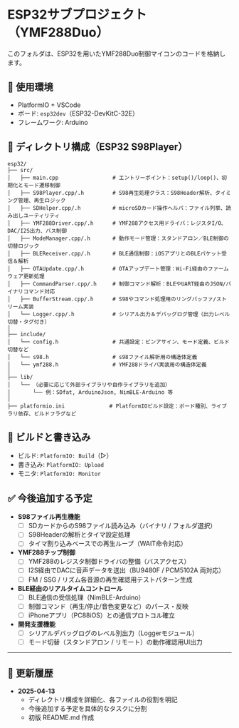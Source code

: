 # ESP32サブプロジェクト（YMF288Duo）

このフォルダは、ESP32を用いたYMF288Duo制御マイコンのコードを格納します。

## 🔧 使用環境

- PlatformIO + VSCode
- ボード: `esp32dev`（ESP32-DevKitC-32E）
- フレームワーク: Arduino

## 📁 ディレクトリ構成（ESP32 S98Player）

```
esp32/
├── src/
│   ├── main.cpp                 # エントリーポイント：setup()/loop()、初期化とモード遷移制御
│   ├── S98Player.cpp/.h         # S98再生処理クラス：S98Header解析、タイミング管理、再生ロジック
│   ├── SDHelper.cpp/.h          # microSDカード操作ヘルパ：ファイル列挙、読み出しユーティリティ
│   ├── YMF288Driver.cpp/.h      # YMF288アクセス用ドライバ：レジスタI/O、DAC/I2S出力、バス制御
│   ├── ModeManager.cpp/.h       # 動作モード管理：スタンドアロン／BLE制御の切替ロジック
│   ├── BLEReceiver.cpp/.h       # BLE通信制御：iOSアプリとのBLEパケット受信＆解析
│   ├── OTAUpdate.cpp/.h         # OTAアップデート管理：Wi-Fi経由のファームウェア更新処理
│   ├── CommandParser.cpp/.h     # 制御コマンド解析：BLEやUART経由のJSON/バイナリコマンド対応
│   ├── BufferStream.cpp/.h      # S98やコマンド処理用のリングバッファ/ストリーム実装
│   └── Logger.cpp/.h            # シリアル出力＆デバッグログ管理（出力レベル切替・タグ付き）
│
├── include/
│   └── config.h                 # 共通設定：ピンアサイン、モード定義、ビルド切替など
│   └── s98.h                    # s98ファイル解析用の構造体定義
│   └── ymf288.h                 # YMF288ドライバ実装用の構造体定義
│
├── lib/
│   └── （必要に応じて外部ライブラリや自作ライブラリを追加）
│       └── 例：SDfat, ArduinoJson, NimBLE-Arduino 等
│
├── platformio.ini              # PlatformIOビルド設定：ボード種別、ライブラリ依存、ビルドフラグなど
```

## 🚀 ビルドと書き込み

- ビルド: `PlatformIO: Build`（▷）
- 書き込み: `PlatformIO: Upload`
- モニタ: `PlatformIO: Monitor`

## ✅ 今後追加する予定

- **S98ファイル再生機能**
  - [ ] SDカードからのS98ファイル読み込み（バイナリ / フォルダ選択）
  - [ ] S98Headerの解析とタイマ設定処理
  - [ ] タイマ割り込みベースでの再生ループ（WAIT命令対応）

- **YMF288チップ制御**
  - [ ] YMF288のレジスタ制御ドライバの整備（バスアクセス）
  - [ ] I2S経由でDACに音声データを送出（BU9480F / PCM5102A 両対応）
  - [ ] FM / SSG / リズム各音源の再生確認用テストパターン生成

- **BLE経由のリアルタイムコントロール**
  - [ ] BLE通信の受信処理（NimBLE-Arduino）
  - [ ] 制御コマンド（再生/停止/音色変更など）のパース・反映
  - [ ] iPhoneアプリ（PC88iOS）との通信プロトコル確立

- **開発支援機能**
  - [ ] シリアルデバッグログのレベル別出力（Loggerモジュール）
  - [ ] モード切替（スタンドアロン / リモート）の動作確認用UI出力

---

## 📝 更新履歴

- **2025-04-13**
  - ディレクトリ構成を詳細化、各ファイルの役割を明記
  - 今後追加する予定を具体的なタスクに分割
  - 初版 README.md 作成
